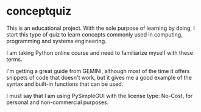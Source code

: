 # conceptquiz

This is an educational project. With the sole purpose of learning by doing, I start this type of quiz to learn concepts commonly used in computing, programming and systems engineering. 

I am taking Python online course and need to familiarize myself with these terms. 

I'm getting a great guide from GEMINI, although most of the time it offers snippets of code that doesn't work, but it gives me a good example of the syntax and built-in functions that can be used. 

I must say that I am using PySimpleGUI with the license type: No-Cost, for personal and non-commercial purposes.



